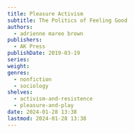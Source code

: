 ```yaml
---
title: Pleasure Activism
subtitle: The Politics of Feeling Good
authors:
  - adrienne maree brown
publishers:
  - AK Press
publishDate: 2019-03-19
series: 
weight: 
genres:
  - nonfiction
  - sociology
shelves:
  - activism-and-resistence
  - pleasure-and-play
date: 2024-01-28 13:38
lastmod: 2024-01-28 13:38
---
```

